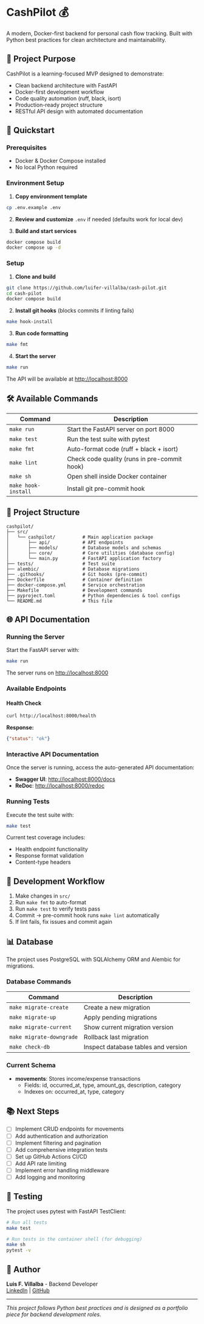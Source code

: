 # CashPilot 💰

A modern, Docker-first backend for personal cash flow tracking. Built with Python best practices for clean architecture and maintainability.

## 🎯 Project Purpose

CashPilot is a learning-focused MVP designed to demonstrate:
- Clean backend architecture with FastAPI
- Docker-first development workflow
- Code quality automation (ruff, black, isort)
- Production-ready project structure
- RESTful API design with automated documentation

## 🚀 Quickstart

### Prerequisites
- Docker & Docker Compose installed
- No local Python required

### Environment Setup

1. **Copy environment template**
```bash
cp .env.example .env
```

2. **Review and customize** `.env` if needed (defaults work for local dev)

3. **Build and start services**
```bash
docker compose build
docker compose up -d
```

### Setup

1. **Clone and build**
```bash
git clone https://github.com/luifer-villalba/cash-pilot.git
cd cash-pilot
docker compose build
```

2. **Install git hooks** (blocks commits if linting fails)
```bash
make hook-install
```

3. **Run code formatting**
```bash
make fmt
```

4. **Start the server**
```bash
make run
```

The API will be available at [http://localhost:8000](http://localhost:8000)

## 🛠️ Available Commands

| Command | Description |
|---------|-------------|
| `make run` | Start the FastAPI server on port 8000 |
| `make test` | Run the test suite with pytest |
| `make fmt` | Auto-format code (ruff + black + isort) |
| `make lint` | Check code quality (runs in pre-commit hook) |
| `make sh` | Open shell inside Docker container |
| `make hook-install` | Install git pre-commit hook |

## 📁 Project Structure
```
cashpilot/
├── src/
│   └── cashpilot/          # Main application package
│       ├── api/            # API endpoints
│       ├── models/         # Database models and schemas
│       ├── core/           # Core utilities (database config)
│       └── main.py         # FastAPI application factory
├── tests/                  # Test suite
├── alembic/                # Database migrations
├── .githooks/              # Git hooks (pre-commit)
├── Dockerfile              # Container definition
├── docker-compose.yml      # Service orchestration
├── Makefile                # Development commands
├── pyproject.toml          # Python dependencies & tool configs
└── README.md               # This file
```

## 🌐 API Documentation

### Running the Server

Start the FastAPI server with:
```bash
make run
```

The server runs on [http://localhost:8000](http://localhost:8000)

### Available Endpoints

#### Health Check
```bash
curl http://localhost:8000/health
```

**Response:**
```json
{"status": "ok"}
```

### Interactive API Documentation

Once the server is running, access the auto-generated API documentation:

- **Swagger UI**: [http://localhost:8000/docs](http://localhost:8000/docs)
- **ReDoc**: [http://localhost:8000/redoc](http://localhost:8000/redoc)

### Running Tests

Execute the test suite with:
```bash
make test
```

Current test coverage includes:
- Health endpoint functionality
- Response format validation
- Content-type headers

## 🔄 Development Workflow

1. Make changes in `src/`
2. Run `make fmt` to auto-format
3. Run `make test` to verify tests pass
4. Commit → pre-commit hook runs `make lint` automatically
5. If lint fails, fix issues and commit again

## 📊 Database

The project uses PostgreSQL with SQLAlchemy ORM and Alembic for migrations.

### Database Commands

| Command | Description |
|---------|-------------|
| `make migrate-create` | Create a new migration |
| `make migrate-up` | Apply pending migrations |
| `make migrate-current` | Show current migration version |
| `make migrate-downgrade` | Rollback last migration |
| `make check-db` | Inspect database tables and version |

### Current Schema

- **movements**: Stores income/expense transactions
  - Fields: id, occurred_at, type, amount_gs, description, category
  - Indexes on: occurred_at, type, category

## 📚 Next Steps

- [ ] Implement CRUD endpoints for movements
- [ ] Add authentication and authorization
- [ ] Implement filtering and pagination
- [ ] Add comprehensive integration tests
- [ ] Set up GitHub Actions CI/CD
- [ ] Add API rate limiting
- [ ] Implement error handling middleware
- [ ] Add logging and monitoring

## 🧪 Testing

The project uses pytest with FastAPI TestClient:

```bash
# Run all tests
make test

# Run tests in the container shell (for debugging)
make sh
pytest -v
```

## 👤 Author

**Luis F. Villalba** - Backend Developer  
[LinkedIn](https://linkedin.com/in/luis-fernando-villalba) | [GitHub](https://github.com/luifer-villalba)

---

*This project follows Python best practices and is designed as a portfolio piece for backend development roles.*